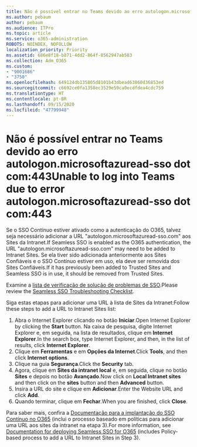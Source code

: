 ```yaml
---
title: Não é possível entrar no Teams devido ao erro autologon.microsoftazuread-sso.com:443
ms.author: pebaum
author: pebaum
ms.audience: ITPro
ms.topic: article
ms.service: o365-administration
ROBOTS: NOINDEX, NOFOLLOW
localization_priority: Priority
ms.assetid: 686e8f18-b871-4dd2-864f-8562947ab583
ms.collection: Adm_O365
ms.custom:
- "9001686"
- "3750"
ms.openlocfilehash: 649124db135805d8101b43dbead63860d36853ed
ms.sourcegitcommit: c6692ce0fa1358ec3529e59ca0ecdfdea4cdc759
ms.translationtype: HT
ms.contentlocale: pt-BR
ms.lasthandoff: 09/15/2020
ms.locfileid: "47799948"
---
```

# <a name="unable-to-log-into-teams-due-to-error-autologonmicrosoftazuread-sso-dot-com443"></a><span data-ttu-id="f8eaf-102">Não é possível entrar no Teams devido ao erro autologon.microsoftazuread-sso dot com:443</span><span class="sxs-lookup"><span data-stu-id="f8eaf-102">Unable to log into Teams due to error autologon.microsoftazuread-sso dot com:443</span></span>

<span data-ttu-id="f8eaf-103">Se o SSO Contínuo estiver ativado como a autenticação do O365, talvez seja necessário adicionar a URL "autologon.microsoftazuread-sso.com" aos Sites da Intranet.</span><span class="sxs-lookup"><span data-stu-id="f8eaf-103">If Seamless SSO is enabled as the O365 authentication, the URL "autologon.microsoftazuread-sso.com" may need to be added to Intranet Sites.</span></span>  <span data-ttu-id="f8eaf-104">Se ela tiver sido adicionada anteriormente aos Sites Confiáveis e o SSO Contínuo estiver em uso, ela deve ser removida dos Sites Confiáveis.</span><span class="sxs-lookup"><span data-stu-id="f8eaf-104">If it has previously been added to Trusted Sites  and Seamless SSO is in use, it should be removed from Trusted Sites.</span></span>

<span data-ttu-id="f8eaf-105">Examine a [lista de verificação de solução de problemas de SSO](https://docs.microsoft.com/azure/active-directory/hybrid/tshoot-connect-sso#troubleshooting-checklist).</span><span class="sxs-lookup"><span data-stu-id="f8eaf-105">Please review the [Seamless SSO Troubleshooting Checklist](https://docs.microsoft.com/azure/active-directory/hybrid/tshoot-connect-sso#troubleshooting-checklist).</span></span>

<span data-ttu-id="f8eaf-106">Siga estas etapas para adicionar uma URL à lista de Sites da Intranet:</span><span class="sxs-lookup"><span data-stu-id="f8eaf-106">Follow these steps to add a URL to Intranet Sites list:</span></span>

1. <span data-ttu-id="f8eaf-107">Abra o Internet Explorer clicando no botão **Iniciar**.</span><span class="sxs-lookup"><span data-stu-id="f8eaf-107">Open Internet Explorer by clicking the **Start** button.</span></span> <span data-ttu-id="f8eaf-108">Na caixa de pesquisa, digite Internet Explorer e, em seguida, na lista de resultados, clique em **Internet Explorer**.</span><span class="sxs-lookup"><span data-stu-id="f8eaf-108">In the search box, type Internet Explorer, and then, in the list of results, click **Internet Explorer**.</span></span>
2. <span data-ttu-id="f8eaf-109">Clique em **Ferramentas** e em **Opções da Internet**.</span><span class="sxs-lookup"><span data-stu-id="f8eaf-109">Click **Tools**, and then click **Internet options**.</span></span>
3. <span data-ttu-id="f8eaf-110">Clique na guia **Segurança**.</span><span class="sxs-lookup"><span data-stu-id="f8eaf-110">Click the **Security** tab.</span></span>
4. <span data-ttu-id="f8eaf-111">Agora, clique em **Sites da intranet local** e, em seguida, clique no botão **Sites** e depois no botão **Avançado**.</span><span class="sxs-lookup"><span data-stu-id="f8eaf-111">Now click on **Local Intranet sites** and then click on the **sites** button and then **Advanced** button.</span></span>
5. <span data-ttu-id="f8eaf-112">Insira a URL do site e clique em **Adicionar**.</span><span class="sxs-lookup"><span data-stu-id="f8eaf-112">Enter the Website URL and click **Add**.</span></span>
6. <span data-ttu-id="f8eaf-113">Quando terminar, clique em **Fechar**.</span><span class="sxs-lookup"><span data-stu-id="f8eaf-113">When you are finished, click **Close**.</span></span>

<span data-ttu-id="f8eaf-114">Para saber mais, confira a [Documentação para a implantação do SSO Contínuo no O365](https://docs.microsoft.com/azure/active-directory/hybrid/how-to-connect-sso-quick-start) (inclui o processo baseado em políticas para adicionar uma URL aos sites da intranet na etapa 3).</span><span class="sxs-lookup"><span data-stu-id="f8eaf-114">For more information, see [Documentation for deploying Seamless SSO for O365](https://docs.microsoft.com/azure/active-directory/hybrid/how-to-connect-sso-quick-start) (includes Policy-based process to add a URL to Intranet Sites in Step 3).</span></span>

